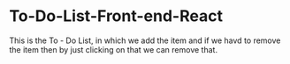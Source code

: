 # To-Do-List-Front-end-React
This is the To - Do List, in which we add the item and if we havd to remove the item then by just clicking on that we can remove that.

